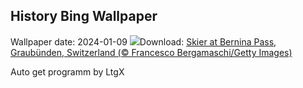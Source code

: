 ## History Bing Wallpaper
Wallpaper date: 2024-01-09
![](https://www.bing.com/th?id=OHR.BerninaPass_EN-CA0858357158_UHD.jpg&w=1000)Download: [Skier at Bernina Pass, Graubünden, Switzerland (© Francesco Bergamaschi/Getty Images)](https://www.bing.com/th?id=OHR.BerninaPass_EN-CA0858357158_UHD.jpg)

Auto get programm by LtgX
